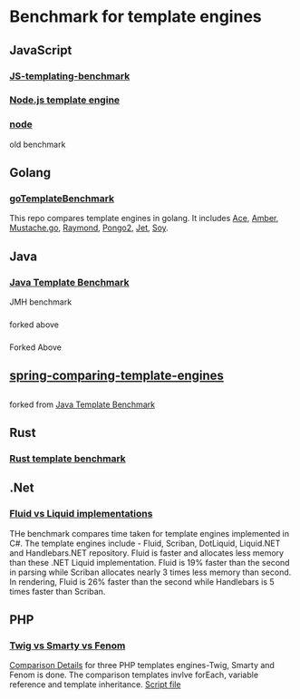 # Benchmark for template engines

## JavaScript

### [JS-templating-benchmark](https://github.com/marko-js/templating-benchmarks)

### [Node.js template engine](https://github.com/baryshev/template-benchmark)

### [node](https://github.com/paularmstrong/node-templates)
old benchmark

## Golang

### [goTemplateBenchmark](https://github.com/slinso/goTemplateBenchmark)
This repo compares template engines in golang. It includes [Ace](https://github.com/yosssi/ace), [Amber](https://github.com/eknkc/amber), [Mustache.go](https://github.com/hoisie/mustache), [Raymond](https://github.com/aymerick/raymond), [Pongo2](https://github.com/flosch/pongo2), [Jet](https://github.com/CloudyKit/jet), [Soy](https://github.com/robfig/soy).

## Java

### [Java Template Benchmark](https://github.com/mbosecke/template-benchmark)
JMH benchmark

### [](https://github.com/casid/template-benchmark)
forked above 

### [](https://github.com/agentgt/template-benchmark)
Forked Above

## [spring-comparing-template-engines](https://github.com/jreijn/spring-comparing-template-engines)

## [](https://github.com/xmlet/template-benchmark)
forked from [Java Template Benchmark](https://github.com/mbosecke/template-benchmark)

## Rust

### [Rust template benchmark](https://github.com/rosetta-rs/template-benchmarks-rs)

## .Net

### [Fluid vs Liquid implementations](https://github.com/sebastienros/fluid?#benchmarks)
THe benchmark compares time taken for template engines implemented in C#. The template engines include - Fluid, Scriban, DotLiquid, Liquid.NET and Handlebars.NET repository.
Fluid is faster and allocates less memory than these .NET Liquid implementation. Fluid is 19% faster than the second in parsing while Scriban allocates nearly 3 times less memory than second. In rendering, Fluid is 26% faster than the second while Handlebars is 5 times faster than Scriban.

## PHP

### [Twig vs Smarty vs Fenom](https://github.com/fenom-template/benchmark)
[Comparison Details](https://github.com/fenom-template/fenom/blob/master/docs/en/benchmark.md) for three PHP templates engines-Twig, Smarty and Fenom is done.
The comparison templates invlve forEach, variable reference and template inheritance. [Script file](https://github.com/fenom-template/benchmark/blob/master/bin/fenom-benchmark.php) 
